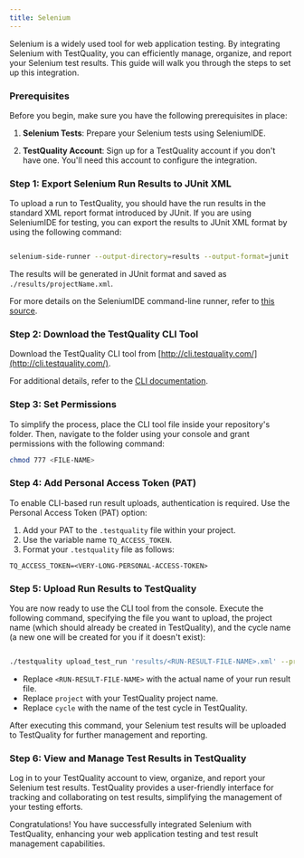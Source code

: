```yaml
---
title: Selenium 
---
```


Selenium is a widely used tool for web application testing. By integrating Selenium with TestQuality, you can efficiently manage, organize, and report your Selenium test results. This guide will walk you through the steps to set up this integration.

### Prerequisites

Before you begin, make sure you have the following prerequisites in place:

1. **Selenium Tests**: Prepare your Selenium tests using SeleniumIDE.

2. **TestQuality Account**: Sign up for a TestQuality account if you don't have one. You'll need this account to configure the integration.

### Step 1: Export Selenium Run Results to JUnit XML

To upload a run to TestQuality, you should have the run results in the standard XML report format introduced by JUnit. If you are using SeleniumIDE for testing, you can export the results to JUnit XML format by using the following command:

```bash

selenium-side-runner --output-directory=results --output-format=junit
```

The results will be generated in JUnit format and saved as `./results/projectName.xml`.

For more details on the SeleniumIDE command-line runner, refer to [this source](https://www.selenium.dev/selenium-ide/docs/en/introduction/command-line-runner).

### Step 2: Download the TestQuality CLI Tool

Download the TestQuality CLI tool from [http://cli.testquality.com/](http://cli.testquality.com/).

For additional details, refer to the [CLI documentation](/testquality_cli/overview).

### Step 3: Set Permissions

To simplify the process, place the CLI tool file inside your repository's folder. Then, navigate to the folder using your console and grant permissions with the following command:

```bash
chmod 777 <FILE-NAME>
```
### Step 4: Add Personal Access Token (PAT)

To enable CLI-based run result uploads, authentication is required. Use the Personal Access Token (PAT) option:

1. Add your PAT to the `.testquality` file within your project.
2. Use the variable name `TQ_ACCESS_TOKEN`.
3. Format your `.testquality` file as follows:

```plaintext
TQ_ACCESS_TOKEN=<VERY-LONG-PERSONAL-ACCESS-TOKEN>
```
### Step 5: Upload Run Results to TestQuality

You are now ready to use the CLI tool from the console. Execute the following command, specifying the file you want to upload, the project name (which should already be created in TestQuality), and the cycle name (a new one will be created for you if it doesn't exist):

```bash

./testquality upload_test_run 'results/<RUN-RESULT-FILE-NAME>.xml' --project_name=project --plan_name=cycle
```
- Replace `<RUN-RESULT-FILE-NAME>` with the actual name of your run result file.
- Replace `project` with your TestQuality project name.
- Replace `cycle` with the name of the test cycle in TestQuality.


After executing this command, your Selenium test results will be uploaded to TestQuality for further management and reporting.

### Step 6: View and Manage Test Results in TestQuality

Log in to your TestQuality account to view, organize, and report your Selenium test results. TestQuality provides a user-friendly interface for tracking and collaborating on test results, simplifying the management of your testing efforts.

Congratulations! You have successfully integrated Selenium with TestQuality, enhancing your web application testing and test result management capabilities.
